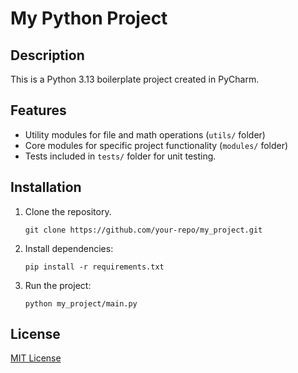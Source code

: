 # My Python Project

## Description
This is a Python 3.13 boilerplate project created in PyCharm.

## Features
- Utility modules for file and math operations (`utils/` folder)
- Core modules for specific project functionality (`modules/` folder)
- Tests included in `tests/` folder for unit testing.

## Installation
1. Clone the repository.
   ```
   git clone https://github.com/your-repo/my_project.git
   ```
2. Install dependencies:
   ```
   pip install -r requirements.txt
   ```

3. Run the project:
   ```
   python my_project/main.py
   ```

## License
[MIT License](./LICENSE)

